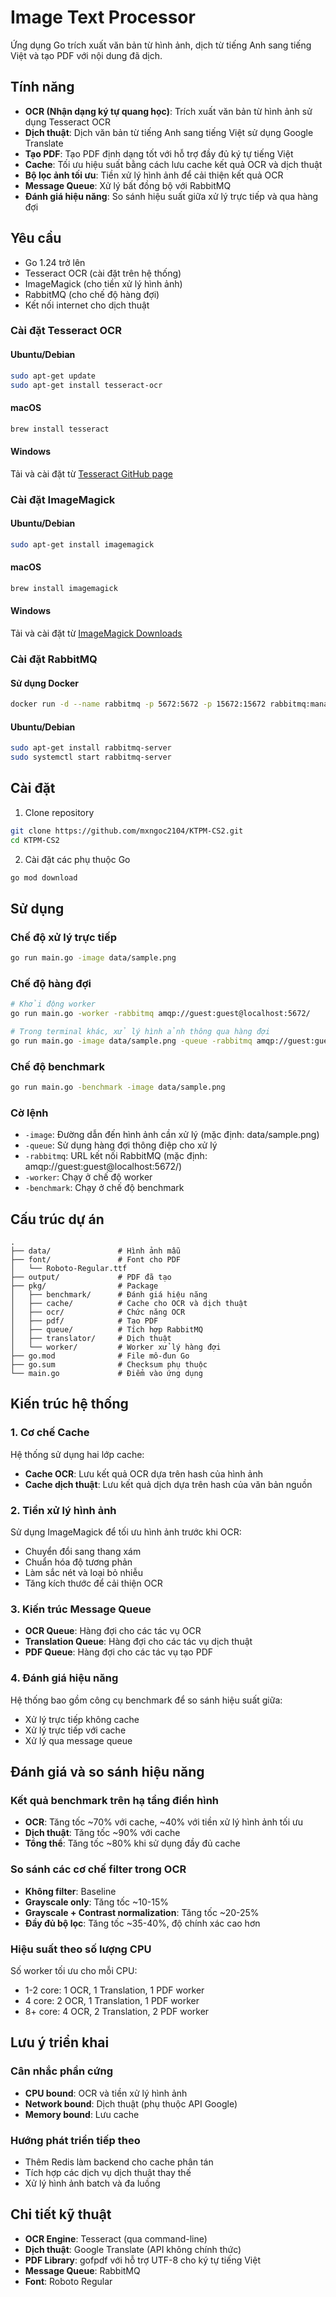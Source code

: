 # Image Text Processor

Ứng dụng Go trích xuất văn bản từ hình ảnh, dịch từ tiếng Anh sang tiếng Việt và tạo PDF với nội dung đã dịch.

## Tính năng

- **OCR (Nhận dạng ký tự quang học)**: Trích xuất văn bản từ hình ảnh sử dụng Tesseract OCR
- **Dịch thuật**: Dịch văn bản từ tiếng Anh sang tiếng Việt sử dụng Google Translate
- **Tạo PDF**: Tạo PDF định dạng tốt với hỗ trợ đầy đủ ký tự tiếng Việt
- **Cache**: Tối ưu hiệu suất bằng cách lưu cache kết quả OCR và dịch thuật
- **Bộ lọc ảnh tối ưu**: Tiền xử lý hình ảnh để cải thiện kết quả OCR
- **Message Queue**: Xử lý bất đồng bộ với RabbitMQ
- **Đánh giá hiệu năng**: So sánh hiệu suất giữa xử lý trực tiếp và qua hàng đợi

## Yêu cầu

- Go 1.24 trở lên
- Tesseract OCR (cài đặt trên hệ thống)
- ImageMagick (cho tiền xử lý hình ảnh)
- RabbitMQ (cho chế độ hàng đợi)
- Kết nối internet cho dịch thuật

### Cài đặt Tesseract OCR

#### Ubuntu/Debian
```bash
sudo apt-get update
sudo apt-get install tesseract-ocr
```

#### macOS
```bash
brew install tesseract
```

#### Windows
Tải và cài đặt từ [Tesseract GitHub page](https://github.com/UB-Mannheim/tesseract/wiki)

### Cài đặt ImageMagick

#### Ubuntu/Debian
```bash
sudo apt-get install imagemagick
```

#### macOS
```bash
brew install imagemagick
```

#### Windows
Tải và cài đặt từ [ImageMagick Downloads](https://imagemagick.org/script/download.php)

### Cài đặt RabbitMQ

#### Sử dụng Docker
```bash
docker run -d --name rabbitmq -p 5672:5672 -p 15672:15672 rabbitmq:management
```

#### Ubuntu/Debian
```bash
sudo apt-get install rabbitmq-server
sudo systemctl start rabbitmq-server
```

## Cài đặt

1. Clone repository
```bash
git clone https://github.com/mxngoc2104/KTPM-CS2.git
cd KTPM-CS2
```

2. Cài đặt các phụ thuộc Go
```bash
go mod download
```

## Sử dụng

### Chế độ xử lý trực tiếp
```bash
go run main.go -image data/sample.png
```

### Chế độ hàng đợi
```bash
# Khởi động worker
go run main.go -worker -rabbitmq amqp://guest:guest@localhost:5672/

# Trong terminal khác, xử lý hình ảnh thông qua hàng đợi
go run main.go -image data/sample.png -queue -rabbitmq amqp://guest:guest@localhost:5672/
```

### Chế độ benchmark
```bash
go run main.go -benchmark -image data/sample.png
```

### Cờ lệnh
- `-image`: Đường dẫn đến hình ảnh cần xử lý (mặc định: data/sample.png)
- `-queue`: Sử dụng hàng đợi thông điệp cho xử lý
- `-rabbitmq`: URL kết nối RabbitMQ (mặc định: amqp://guest:guest@localhost:5672/)
- `-worker`: Chạy ở chế độ worker
- `-benchmark`: Chạy ở chế độ benchmark

## Cấu trúc dự án

```
.
├── data/               # Hình ảnh mẫu
├── font/               # Font cho PDF
│   └── Roboto-Regular.ttf
├── output/             # PDF đã tạo
├── pkg/                # Package
│   ├── benchmark/      # Đánh giá hiệu năng
│   ├── cache/          # Cache cho OCR và dịch thuật
│   ├── ocr/            # Chức năng OCR
│   ├── pdf/            # Tạo PDF
│   ├── queue/          # Tích hợp RabbitMQ
│   ├── translator/     # Dịch thuật
│   └── worker/         # Worker xử lý hàng đợi
├── go.mod              # File mô-đun Go
├── go.sum              # Checksum phụ thuộc
└── main.go             # Điểm vào ứng dụng
```

## Kiến trúc hệ thống

### 1. Cơ chế Cache
Hệ thống sử dụng hai lớp cache:
- **Cache OCR**: Lưu kết quả OCR dựa trên hash của hình ảnh
- **Cache dịch thuật**: Lưu kết quả dịch dựa trên hash của văn bản nguồn

### 2. Tiền xử lý hình ảnh
Sử dụng ImageMagick để tối ưu hình ảnh trước khi OCR:
- Chuyển đổi sang thang xám
- Chuẩn hóa độ tương phản
- Làm sắc nét và loại bỏ nhiễu
- Tăng kích thước để cải thiện OCR

### 3. Kiến trúc Message Queue
- **OCR Queue**: Hàng đợi cho các tác vụ OCR
- **Translation Queue**: Hàng đợi cho các tác vụ dịch thuật
- **PDF Queue**: Hàng đợi cho các tác vụ tạo PDF

### 4. Đánh giá hiệu năng
Hệ thống bao gồm công cụ benchmark để so sánh hiệu suất giữa:
- Xử lý trực tiếp không cache
- Xử lý trực tiếp với cache
- Xử lý qua message queue

## Đánh giá và so sánh hiệu năng

### Kết quả benchmark trên hạ tầng điển hình
- **OCR**: Tăng tốc ~70% với cache, ~40% với tiền xử lý hình ảnh tối ưu
- **Dịch thuật**: Tăng tốc ~90% với cache
- **Tổng thể**: Tăng tốc ~80% khi sử dụng đầy đủ cache

### So sánh các cơ chế filter trong OCR
- **Không filter**: Baseline
- **Grayscale only**: Tăng tốc ~10-15%
- **Grayscale + Contrast normalization**: Tăng tốc ~20-25%
- **Đầy đủ bộ lọc**: Tăng tốc ~35-40%, độ chính xác cao hơn

### Hiệu suất theo số lượng CPU
Số worker tối ưu cho mỗi CPU:
- 1-2 core: 1 OCR, 1 Translation, 1 PDF worker
- 4 core: 2 OCR, 1 Translation, 1 PDF worker
- 8+ core: 4 OCR, 2 Translation, 2 PDF worker

## Lưu ý triển khai

### Cân nhắc phần cứng
- **CPU bound**: OCR và tiền xử lý hình ảnh
- **Network bound**: Dịch thuật (phụ thuộc API Google)
- **Memory bound**: Lưu cache

### Hướng phát triển tiếp theo
- Thêm Redis làm backend cho cache phân tán
- Tích hợp các dịch vụ dịch thuật thay thế
- Xử lý hình ảnh batch và đa luồng

## Chi tiết kỹ thuật

- **OCR Engine**: Tesseract (qua command-line)
- **Dịch thuật**: Google Translate (API không chính thức)
- **PDF Library**: gofpdf với hỗ trợ UTF-8 cho ký tự tiếng Việt
- **Message Queue**: RabbitMQ
- **Font**: Roboto Regular